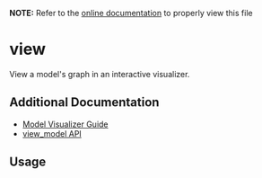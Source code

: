 __NOTE:__ Refer to the [online documentation](https://github.com/ReRAM-Labs/yzlite) to properly view this file

# view

View a model's graph in an interactive visualizer.

## Additional Documentation

- [Model Visualizer Guide](../guides/model_visualizer.md)
- [view_model API](https://github.com/ReRAM-Labs/yzlite/docs/python_api/operations/view.html)

## Usage

```{include} ./view_cli_help.md
```
